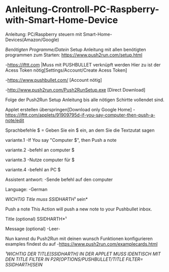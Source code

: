 # Anleitung-Crontroll-PC-Raspberry-with-Smart-Home-Device
Anleitung: PC/Raspberry steuern mit Smart-Home-Devices(Amazon/Google)

*Benötigten Programme/Datein* 
Setup Anleitung mit allen benötigten programmen zum Starten: https://www.push2run.com/setup.html

-https://ifttt.com |Muss mit PUSHBULLET verknüpft werden Hier zu ist der Acess Token nötig[Settings/Account/Create Acess Token]

-https://www.pushbullet.com/ [Account nötig]

-http://www.push2run.com/Push2RunSetup.exe [Direct Download]

Folge der Push2Run Setup Anleitung bis alle nötigen Schirtte vollendet sind.

Applet erstellen überspringen[Download only Google Home]
-https://ifttt.com/applets/91909795d-if-you-say-computer-then-push-a-note/edit

Sprachbefehle $ = Geben Sie ein $ ein, an dem Sie die Textzutat sagen

variante.1		-If You say "Computer $", then Push a note  

variante.2		-befehl an computer $

variante.3		-Nutze computer für $

variante.4		-befehl an PC $

Assistent antwort:	-Sende befehl auf den computer

Language:		-German

*WICHTIG Title muss SSIDHARTH*¹ sein* 

Push a note
This Action will push a new note to your Pushbullet inbox.

Title (optional)
SSIDHARTH*¹

Message (optional)
-Leer-
								
Nun kannst du Push2Run mit deinen wunsch Funktionen konfigurieren examples findest du auf
-https://www.push2run.com/examplecards.html


*¹WICHTIG DER TITLE[SSIDHARTH] IN DER APPLET MUSS IDENTISCH MIT DEN TITLE FILTER IN P2R[OPTIONS/PUSHBULLET/TITLE FILTER= SSIDHARTH]SEIN*
